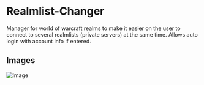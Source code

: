 Realmlist-Changer
=================

Manager for world of warcraft realms to make it easier on the user to connect to several realmlists (private servers) at the same time. Allows auto login with account info if entered.

Images
------
![Image](http://i.imgur.com/y0JYNTK.png)
